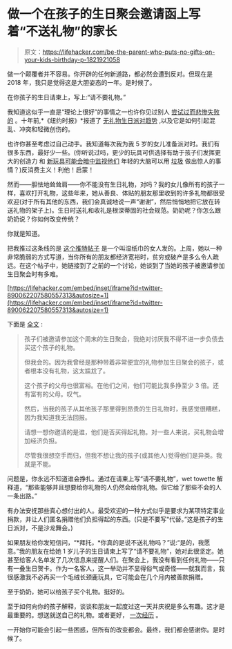 # 做一个在孩子的生日聚会邀请函上写着“不送礼物”的家长

> 原文：<https://lifehacker.com/be-the-parent-who-puts-no-gifts-on-your-kids-birthday-p-1821921058>

做一个颠覆者并不容易。你开辟的任何新道路，都必然会遭到反对。但现在是 2018 年，我只是觉得这是大胆姿态的一年。是时候了。



在你孩子的生日请柬上，写上:“请不要礼物。”

我知道这似乎一直是“理论上很好”的事情之一也许你见过别人 [尝试过而悲惨失败的](http://www.wbur.org/cognoscenti/2014/07/04/mothers-birthdays-consumerism-hinda-mandell) 。十年前,*《纽约时报》*报道了 [无礼物生日派对趋势](http://www.nytimes.com/2007/07/27/nyregion/27gifts.html?pagewanted=all&_r=1&) ,以及它是如何引起混乱、冲突和轻微创伤的。

也许你甚至考虑过自己动手。我知道每次我为我 5 岁的女儿准备派对时。我们有很多东西，最好少一些。(你听说过吗，更少的玩具可供选择有助于孩子们发挥更大的创造力 和 [新玩具可能会暗中监视他们](https://lifehacker.com/stop-mickey-mouse-from-spying-on-your-kids-1797656454) 年轻的大脑可以用 [垃圾](https://offspring.lifehacker.com/let-kids-play-with-junk-1816600276) 做出惊人的事情？)反消费主义！利他！启蒙！

然而——胆怯地耸耸肩——你不能没有生日礼物，对吗？我的女儿像所有的孩子一样，喜欢打开礼物，这些年来，她从善良、体贴的朋友那里收到的许多礼物都很受欢迎(对于所有其他的东西，我们会真诚地说一声“谢谢”，然后悄悄地把它放在转送礼物的架子上)。生日时送礼和收礼是根深蒂固的社会规范。奶奶呢？你怎么跟奶奶说？你如何改变传统？

你就是知道。

把我推过这条线的是 [这个推特帖子](https://twitter.com/MamaGhoulette/status/949469249558294528) 是一个叫湿纸巾的女人发的。上周，她以一种非常脆弱的方式写道，当你所有的朋友都经济宽裕时，贫穷或破产是多么令人疏远。在这个帖子中，她链接到了之前的一个讨论，她谈到了当她的孩子被邀请参加生日聚会时有多难。

 [https://lifehacker.com/embed/inset/iframe?id=twitter-890062207580557313&autosize=1](https://lifehacker.com/embed/inset/iframe?id=twitter-890062207580557313&autosize=1) 

下面是 [全文](https://twitter.com/MamaGhoulette/status/890062207580557313) :

> 孩子们被邀请参加这个周末的生日聚会，我绝对讨厌我不得不进一步负债去买这个孩子的礼物。
> 
> 但我会的。因为我曾经是那种带着非常便宜的礼物参加生日聚会的孩子，或者根本没有礼物，这太尴尬了。
> 
> 这个孩子的父母也很富裕。在他们之间，他们可能比我多挣至少 3 倍。还有富有的父母。叹气。
> 
> 然后，当我的孩子从其他孩子那里得到昂贵的生日礼物时，我感觉很糟糕，因为我知道我无法回报。
> 
> 请想一想你邀请的是谁，他们是否买得起礼物。对一些人来说，买礼物会增加经济负担。
> 
> 尽管我很想空手而归，但我不想让我的孩子(或其他人)觉得他们是异类。我就是不能。

问题是，你永远不知道谁会挣扎。通过在请柬上写“请不要礼物”，wet towette 解释道，“那些能够并且想要给你礼物的人仍然会给你礼物。但它给了那些不会的人一条出路。”

有办法安抚那些真心想付出的人。最受欢迎的一种方式似乎是要求为某项特定事业捐款，并让人们匿名捐赠他们负担得起的东西。(只是不要写“代替。”这是孩子的生日派对，不是沙龙舞会。)

如果朋友给你发短信问，“*拜托，*你真的是说不送礼物吗？”说:“是的，我愿意。”我的朋友在给她 1 岁儿子的生日请柬上写了“请不要礼物”，她对此很坚定。她甚至给客人名单发了几次信息来提醒人们。在聚会上，我没有看到任何礼物——只有一叠生日贺卡。作为一名客人，这一举动并不显得俗气或奇怪——就我而言，我很感激我不必再买一个毛绒长颈鹿玩具，它可能会在几个月内被善款捐赠。

至于奶奶，她可以给孩子买个礼物。挺好的。

至于如何向你的孩子解释，谈谈和朋友一起度过这一天并庆祝是多么有趣。这才是最重要的。想送就送自己的礼物。或者更好， [一次经历](https://offspring.lifehacker.com/give-kids-gifts-that-are-not-toys-because-they-already-1819190895) 。

一开始你可能会引起一些困惑，但所有的改变都会。最终，我们都会感谢你。是时候了。